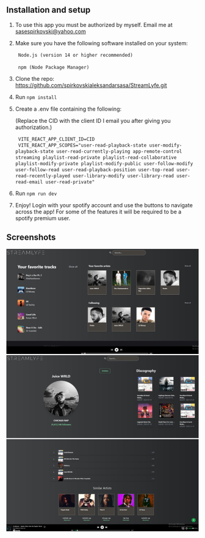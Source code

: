 ## Installation and setup
1. To use this app you must be authorized by myself. Email me at sasespirkovski@yahoo.com
2. Make sure you have the following software installed on your system:

        Node.js (version 14 or higher recommended)

        npm (Node Package Manager) 

3. Clone the repo: https://github.com/spirkovskialeksandarsasa/StreamLyfe.git
4. Run ``npm install``
5. Create a .env file containing the following:

    (Replace the CID with the client ID I email you after giving you authorization.)

        VITE_REACT_APP_CLIENT_ID=CID
        VITE_REACT_APP_SCOPES="user-read-playback-state user-modify-playback-state user-read-currently-playing app-remote-control streaming playlist-read-private playlist-read-collaborative playlist-modify-private playlist-modify-public user-follow-modify user-follow-read user-read-playback-position user-top-read user-read-recently-played user-library-modify user-library-read user-read-email user-read-private"
        
6. Run ``npm run dev``
7. Enjoy! Login with your spotify account and use the buttons to navigate across the app! For some of the features it will be required to be a spotify premium user.

## Screenshots
![](public/screenshots/ss1.JPG)
![](public/screenshots/ss2.JPG)
![](public/screenshots/ss3.JPG)

